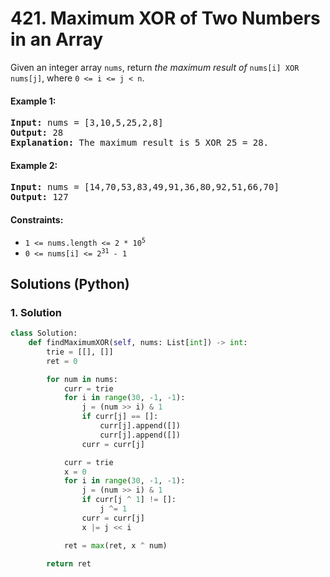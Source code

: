 # 421. Maximum XOR of Two Numbers in an Array
Given an integer array `nums`, return *the maximum result of* `nums[i] XOR nums[j]`, where `0 <= i <= j < n`.

#### Example 1:
<pre>
<strong>Input:</strong> nums = [3,10,5,25,2,8]
<strong>Output:</strong> 28
<strong>Explanation:</strong> The maximum result is 5 XOR 25 = 28.
</pre>

#### Example 2:
<pre>
<strong>Input:</strong> nums = [14,70,53,83,49,91,36,80,92,51,66,70]
<strong>Output:</strong> 127
</pre>

#### Constraints:
* <code>1 <= nums.length <= 2 * 10<sup>5</sup></code>
* <code>0 <= nums[i] <= 2<sup>31</sup> - 1</code>

## Solutions (Python)

### 1. Solution
```Python
class Solution:
    def findMaximumXOR(self, nums: List[int]) -> int:
        trie = [[], []]
        ret = 0

        for num in nums:
            curr = trie
            for i in range(30, -1, -1):
                j = (num >> i) & 1
                if curr[j] == []:
                    curr[j].append([])
                    curr[j].append([])
                curr = curr[j]

            curr = trie
            x = 0
            for i in range(30, -1, -1):
                j = (num >> i) & 1
                if curr[j ^ 1] != []:
                    j ^= 1
                curr = curr[j]
                x |= j << i

            ret = max(ret, x ^ num)

        return ret
```
